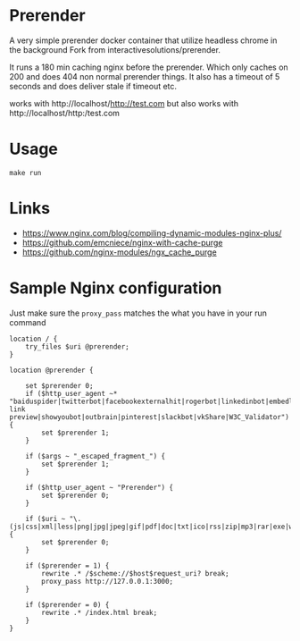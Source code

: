 Prerender
=========

A very simple prerender docker container that utilize headless chrome in the background
Fork from interactivesolutions/prerender.

It runs a 180 min caching nginx before the prerender. Which only caches on 200 and does 404 non normal prerender things. It also has a timeout of 5 seconds and does deliver stale if timeout etc.

works with http://localhost/http://test.com but also works with http://localhost/http:/test.com

# Usage

`make run`

# Links
- https://www.nginx.com/blog/compiling-dynamic-modules-nginx-plus/
- https://github.com/emcniece/nginx-with-cache-purge
- https://github.com/nginx-modules/ngx_cache_purge

# Sample Nginx configuration

Just make sure the `proxy_pass` matches the what you have in your run command

```
location / {
    try_files $uri @prerender;
}

location @prerender {

    set $prerender 0;
    if ($http_user_agent ~* "baiduspider|twitterbot|facebookexternalhit|rogerbot|linkedinbot|embedly|quora link preview|showyoubot|outbrain|pinterest|slackbot|vkShare|W3C_Validator") {
        set $prerender 1;
    }

    if ($args ~ "_escaped_fragment_") {
        set $prerender 1;
    }

    if ($http_user_agent ~ "Prerender") {
        set $prerender 0;
    }

    if ($uri ~ "\.(js|css|xml|less|png|jpg|jpeg|gif|pdf|doc|txt|ico|rss|zip|mp3|rar|exe|wmv|doc|avi|ppt|mpg|mpeg|tif|wav|mov|psd|ai|xls|mp4|m4a|swf|dat|dmg|iso|flv|m4v|torrent|ttf|woff)") {
        set $prerender 0;
    }

    if ($prerender = 1) {
        rewrite .* /$scheme://$host$request_uri? break;
        proxy_pass http://127.0.0.1:3000;
    }

    if ($prerender = 0) {
        rewrite .* /index.html break;
    }
}
```
